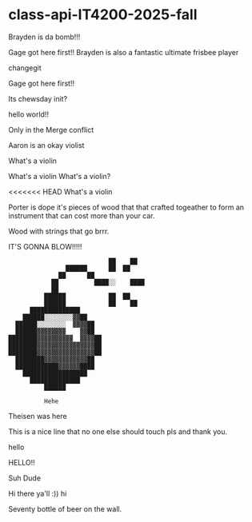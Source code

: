 # class-api-IT4200-2025-fall

Brayden is da bomb!!!


Gage got here first!!
Brayden is also a fantastic ultimate frisbee player

changegit

Gage got here first!!

Its chewsday init?

hello world!!

Only in the Merge conflict

Aaron is an okay violist

What's a violin

What's a violin
What's a violin?

<<<<<<< HEAD
What's a violin


Porter is dope
it's pieces of wood that that crafted togeather to form an instrument that can cost more than your car.

Wood with strings that go brrr.

IT'S GONNA BLOW!!!!!                                              
                                              
                                ██    ██      
                    ██████      ██  ██        
                  ██      ██                  
                ██          ████░░    ████    
                ██                            
              ██████            ██  ██        
              ██████            ██    ██      
          ██████████████                      
        ██████░░░░░░░░▓▓██                    
      ██████░░░░░░░░  ▓▓▓▓██                  
      ██████▓▓▓▓▓▓▓▓    ▓▓██                  
    ████████▓▓▓▓▓▓▓▓▓▓  ▓▓▓▓██              
    ████████▓▓▓▓▓▓▓▓▓▓▓▓▓▓▓▓██                
    ████████▓▓▓▓▓▓▓▓▓▓▓▓▓▓▓▓██                
      ████████▓▓▓▓▓▓▓▓▓▓▓▓██                  
      ████████████▓▓▓▓▓▓████                  
        ██████████████████                    
          ██████████████                      
              ██████ 

              Hehe                         

Theisen was here

This is a nice line that no one else should touch pls and thank you.


hello

HELLO!!

Suh Dude

Hi there ya'll :))
hi




Seventy bottle of beer on the wall.
